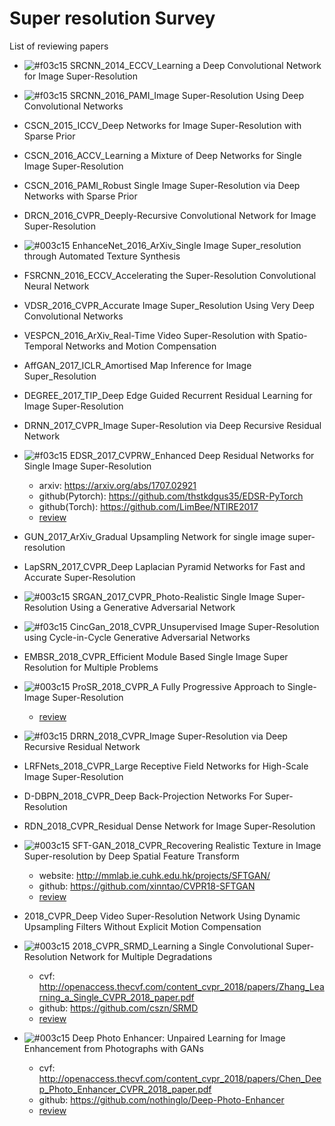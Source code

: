 # Super resolution Survey

List of reviewing papers

- ![#f03c15](https://placehold.it/15/f03c15/000000?text=+) SRCNN_2014_ECCV_Learning a Deep Convolutional Network for Image Super-Resolution
- ![#f03c15](https://placehold.it/15/f03c15/000000?text=+) SRCNN_2016_PAMI_Image Super-Resolution Using Deep Convolutional Networks
- CSCN_2015_ICCV_Deep Networks for Image Super-Resolution with Sparse Prior
- CSCN_2016_ACCV_Learning a Mixture of Deep Networks for Single Image Super-Resolution
- CSCN_2016_PAMI_Robust Single Image Super-Resolution via Deep Networks with Sparse Prior
- DRCN_2016_CVPR_Deeply-Recursive Convolutional Network for Image Super-Resolution
- ![#003c15](https://placehold.it/15/003c15/000000?text=+) EnhanceNet_2016_ArXiv_Single Image Super_resolution through Automated Texture Synthesis
- FSRCNN_2016_ECCV_Accelerating the Super-Resolution Convolutional Neural Network
- VDSR_2016_CVPR_Accurate Image Super_Resolution Using Very Deep Convolutional Networks
- VESPCN_2016_ArXiv_Real-Time Video Super-Resolution with Spatio-Temporal Networks and Motion Compensation
- AffGAN_2017_ICLR_Amortised Map Inference for Image Super_Resolution
- DEGREE_2017_TIP_Deep Edge Guided Recurrent Residual Learning for Image Super-Resolution
- DRNN_2017_CVPR_Image Super-Resolution via Deep Recursive Residual Network
- ![#f03c15](https://placehold.it/15/f03c15/000000?text=+) EDSR_2017_CVPRW_Enhanced Deep Residual Networks for Single Image Super-Resolution
  - arxiv: https://arxiv.org/abs/1707.02921
  - github(Pytorch): https://github.com/thstkdgus35/EDSR-PyTorch
  - github(Torch): https://github.com/LimBee/NTIRE2017
  - [review](https://github.com/LokLu/Super_resolution_Survey/blob/master/Reviews/EDSR_2017_CVPRW_Enhanced%20Deep%20Residual%20Networks%20for%20Single%20Image%20Super-Resolution/EDSR_2017_CVPRW_Enhanced%20Deep%20Residual%20Networks%20for%20Single%20Image%20Super-Resolution.md)
- GUN_2017_ArXiv_Gradual Upsampling Network for single image super-resolution
- LapSRN_2017_CVPR_Deep Laplacian Pyramid Networks for Fast and Accurate Super-Resolution
- ![#003c15](https://placehold.it/15/003c15/000000?text=+) SRGAN_2017_CVPR_Photo-Realistic Single Image Super-Resolution Using a Generative Adversarial Network
- ![#f03c15](https://placehold.it/15/f03c15/000000?text=+) CincGan_2018_CVPR_Unsupervised Image Super-Resolution using Cycle-in-Cycle Generative Adversarial Networks
- EMBSR_2018_CVPR_Efficient Module Based Single Image Super Resolution for Multiple Problems
- ![#003c15](https://placehold.it/15/003c15/000000?text=+) ProSR_2018_CVPR_A Fully Progressive Approach to Single-Image Super-Resolution
  - [review](https://github.com/LokLu/Super_resolution_Survey/blob/master/Reviews/ProSR_2018_CVPR_A%20Fully%20Progressive%20Approach%20to%20Single-Image%20Super-Resolution/ProSR.md)
  
- ![#f03c15](https://placehold.it/15/f03c15/000000?text=+) DRRN_2018_CVPR_Image Super-Resolution via Deep Recursive Residual Network

- LRFNets_2018_CVPR_Large Receptive Field Networks for High-Scale Image Super-Resolution
- D-DBPN_2018_CVPR_Deep Back-Projection Networks For Super-Resolution
- RDN_2018_CVPR_Residual Dense Network for Image Super-Resolution
- ![#003c15](https://placehold.it/15/003c15/000000?text=+) SFT-GAN_2018_CVPR_Recovering Realistic Texture in Image Super-resolution by Deep Spatial Feature Transform
  - website: http://mmlab.ie.cuhk.edu.hk/projects/SFTGAN/
  - github: https://github.com/xinntao/CVPR18-SFTGAN
  - [review](https://github.com/LokLu/Super_resolution_Survey/blob/master/Reviews/SFT-GAN/SFT-GAN.md)
- 2018_CVPR_Deep Video Super-Resolution Network Using Dynamic Upsampling Filters Without Explicit Motion Compensation
- ![#003c15](https://placehold.it/15/003c15/000000?text=+) 2018_CVPR_SRMD_Learning a Single Convolutional Super-Resolution Network for Multiple Degradations
  - cvf: http://openaccess.thecvf.com/content_cvpr_2018/papers/Zhang_Learning_a_Single_CVPR_2018_paper.pdf
  - github: https://github.com/cszn/SRMD
  - [review](https://github.com/LokLu/Super_resolution_Survey/blob/master/Reviews/SRMD/SRMD.md)
- ![#003c15](https://placehold.it/15/003c15/000000?text=+) Deep Photo Enhancer: Unpaired Learning for Image Enhancement from Photographs with GANs
  - cvf: http://openaccess.thecvf.com/content_cvpr_2018/papers/Chen_Deep_Photo_Enhancer_CVPR_2018_paper.pdf
  - github: https://github.com/nothinglo/Deep-Photo-Enhancer
  - [review](https://github.com/LokLu/Super_resolution_Survey/blob/master/Reviews/DeepPhotoEnhancer/DPE.md)
